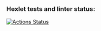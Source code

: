 ### Hexlet tests and linter status:
[![Actions Status](https://github.com/VictoriaBoyarkina/frontend-project-11/workflows/hexlet-check/badge.svg)](https://github.com/VictoriaBoyarkina/frontend-project-11/actions)